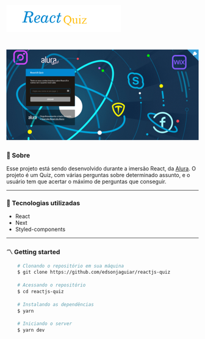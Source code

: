 <h1>
    <img src="./public/titulo.png">
</h1>

<h1>
    <img src="./public/background.png">
</h1>

### 🧾 Sobre

<p>Esse projeto está sendo desenvolvido durante a imersão React, da <a href="https://www.alura.com.br/" title="Alura Cursos" target="_blank">Alura</a>. O projeto é um Quiz, com várias perguntas sobre determinado assunto, e o usuário tem que acertar o máximo de perguntas que conseguir.</p>

---

### 🚀 Tecnologias utilizadas

- React
- Next
- Styled-components

---

### 〽️ Getting started

```zsh
    # Clonando o repositório em sua máquina
    $ git clone https://github.com/edsonjaguiar/reactjs-quiz

    # Acessando o repositório
    $ cd reactjs-quiz

    # Instalando as dependências
    $ yarn

    # Iniciando o server
    $ yarn dev
```
